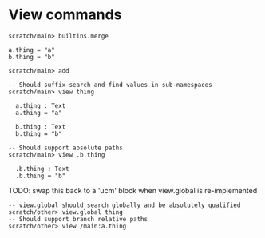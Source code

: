 # View commands

``` ucm :hide
scratch/main> builtins.merge

```

``` unison :hide
a.thing = "a"
b.thing = "b"
```

``` ucm :hide
scratch/main> add

```

``` ucm
-- Should suffix-search and find values in sub-namespaces
scratch/main> view thing

  a.thing : Text
  a.thing = "a"
  
  b.thing : Text
  b.thing = "b"

-- Should support absolute paths
scratch/main> view .b.thing

  .b.thing : Text
  .b.thing = "b"

```

TODO: swap this back to a 'ucm' block when view.global is re-implemented

``` 
-- view.global should search globally and be absolutely qualified
scratch/other> view.global thing
-- Should support branch relative paths
scratch/other> view /main:a.thing
```
